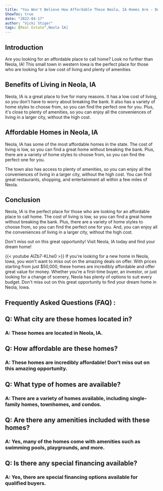 ```yaml
---
title: "You Won't Believe How Affordable These Neola, IA Homes Are - Don't Miss Out!"
ShowToc: true 
date: "2022-04-17"
author: "Vicki Stiger" 
tags: [Real Estate",Neola IA]
---
```

## Introduction 

Are you looking for an affordable place to call home? Look no further than Neola, IA! This small town in western Iowa is the perfect place for those who are looking for a low cost of living and plenty of amenities

## Benefits of Living in Neola, IA 

Neola, IA is a great place to live for many reasons. It has a low cost of living, so you don't have to worry about breaking the bank. It also has a variety of home styles to choose from, so you can find the perfect one for you. Plus, it's close to plenty of amenities, so you can enjoy all the conveniences of living in a larger city, without the high cost. 

## Affordable Homes in Neola, IA 

Neola, IA has some of the most affordable homes in the state. The cost of living is low, so you can find a great home without breaking the bank. Plus, there are a variety of home styles to choose from, so you can find the perfect one for you. 

The town also has access to plenty of amenities, so you can enjoy all the conveniences of living in a larger city, without the high cost. You can find great restaurants, shopping, and entertainment all within a few miles of Neola. 

## Conclusion 

Neola, IA is the perfect place for those who are looking for an affordable place to call home. The cost of living is low, so you can find a great home without breaking the bank. Plus, there are a variety of home styles to choose from, so you can find the perfect one for you. And, you can enjoy all the conveniences of living in a larger city, without the high cost. 

Don't miss out on this great opportunity! Visit Neola, IA today and find your dream home!

{{< youtube AlZb7-KLhe0 >}} 
If you're looking for a new home in Neola, Iowa, you won't want to miss out on the amazing deals on offer. With prices starting from just $50,000, these homes are incredibly affordable and offer great value for money. Whether you're a first-time buyer, an investor, or just looking for a change of scenery, Neola has plenty of options to suit every budget. Don't miss out on this great opportunity to find your dream home in Neola, Iowa.

## Frequently Asked Questions (FAQ) :
<h2>Q: What city are these homes located in?</h2>

<h3>A: These homes are located in Neola, IA.</h3>

<h2>Q: How affordable are these homes?</h2>

<h3>A: These homes are incredibly affordable! Don't miss out on this amazing opportunity.</h3>

<h2>Q: What type of homes are available?</h2>

<h3>A: There are a variety of homes available, including single-family homes, townhomes, and condos.</h3>

<h2>Q: Are there any amenities included with these homes?</h2>

<h3>A: Yes, many of the homes come with amenities such as swimming pools, playgrounds, and more.</h3>

<h2>Q: Is there any special financing available?</h2>

<h3>A: Yes, there are special financing options available for qualified buyers.</h3>




